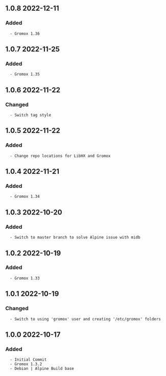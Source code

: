 ## 1.0.8 2022-12-11 <dave at tiredofit dot ca>

   ### Added
      - Gromox 1.36


## 1.0.7 2022-11-25 <dave at tiredofit dot ca>

   ### Added
      - Gromox 1.35


## 1.0.6 2022-11-22 <dave at tiredofit dot ca>

   ### Changed
      - Switch tag style


## 1.0.5 2022-11-22 <dave at tiredofit dot ca>

   ### Added
      - Change repo locations for LibHX and Gromox


## 1.0.4 2022-11-21 <dave at tiredofit dot ca>

   ### Added
      - Gromox 1.34


## 1.0.3 2022-10-20 <dave at tiredofit dot ca>

   ### Added
      - Switch to master branch to solve Alpine issue with midb


## 1.0.2 2022-10-19 <dave at tiredofit dot ca>

   ### Added
      - Gromox 1.33


## 1.0.1 2022-10-19 <dave at tiredofit dot ca>

   ### Changed
      - Switch to using 'gromox' user and creating '/etc/gromox' folders


## 1.0.0 2022-10-17 <dave at tiredofit dot ca>

   ### Added
      - Initial Commit
      - Gromox 1.3.2
      - Debian | Alpine Build base


